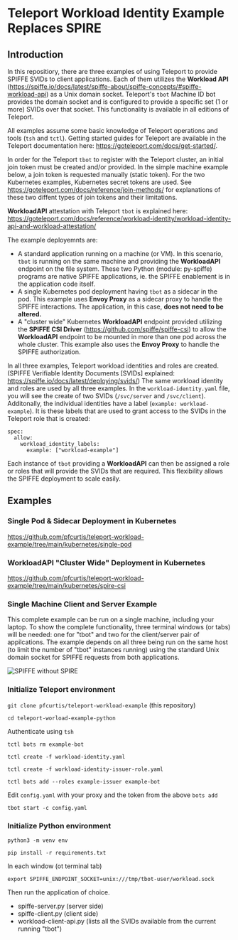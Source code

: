 # Teleport Workload Identity Example Replaces SPIRE

## Introduction

In this repositiory, there are three examples of using Teleport to provide SPIFFE SVIDs to client applications. Each of them utilizes the **Workload API** (https://spiffe.io/docs/latest/spiffe-about/spiffe-concepts/#spiffe-workload-api) as a Unix domain socket. Teleport's `tbot` Machine ID bot provides the domain socket and is configured to provide a specific set (1 or more) SVIDs over that socket. This functionality is available in all editions of Teleport.

All examples assume some basic knowledge of Teleport operations and tools (`tsh` and `tctl`). Getting started guides for Teleport are available in the Teleport documentation here: https://goteleport.com/docs/get-started/.

In order for the Teleport `tbot` to register with the Teleport cluster, an initial join token must be created and/or provided. In the simple machine example below, a join token is requested manually (static token). For the two Kubernetes examples, Kubernetes secret tokens are used. See https://goteleport.com/docs/reference/join-methods/ for explanations of these two diffent types of join tokens and their limitations.

**WorkloadAPI** attestation with Teleport `tbot` is explained here: https://goteleport.com/docs/reference/workload-identity/workload-identity-api-and-workload-attestation/

The example deployemnts are:
 - A standard application running on a machine (or VM). In this scenario, `tbot` is running on the same machine and providing the **WorkloadAPI** endpoint on the file system. These two Python (module: py-spiffe) programs are native SPIFFE applications, ie. the SPIFFE enablement is in the application code itself.
 - A single Kubernetes pod deployment having `tbot` as a sidecar in the pod. This example uses **Envoy Proxy** as a sidecar proxy to handle the SPIFFE interactions. The application, in this case, **does not need to be altered.**
 - A "cluster wide" Kubernetes **WorkloadAPI** endpoint provided utilizing the **SPIFFE CSI Driver** (https://github.com/spiffe/spiffe-csi) to allow the **WorkloadAPI** endpoint to be mounted in more than one pod across the whole cluster. This example also uses the **Envoy Proxy** to handle the SPIFFE authorization.

In all three examples, Teleport workload identities and roles are created. (SPIFFE Verifiable Identity Documents [SVIDs] explained: https://spiffe.io/docs/latest/deploying/svids/) The same workload identity and roles are used by all three examples. In the `workload-identity.yaml` file, you will see the create of two SVIDs (`/svc/server` and `/svc/client`). Additonally, the individual identities have a label (`example: workload-example`). It is these labels that are used to grant access to the SVIDs in the Teleport role that is created:

```
spec:
  allow:
    workload_identity_labels:
      example: ["workload-example"]
```
Each instance of `tbot` providing a **WorkloadAPI** can then be assigned a role or roles that will provide the SVIDs that are required. This flexibility allows the SPIFFE deployment to scale easily.

## Examples

### Single Pod & Sidecar Deployment in Kubernetes

https://github.com/pfcurtis/teleport-workload-example/tree/main/kubernetes/single-pod

### WorkloadAPI "Cluster Wide" Deployment in Kubernetes

https://github.com/pfcurtis/teleport-workload-example/tree/main/kubernetes/spire-csi

### Single Machine Client and Server Example

This complete example can be run on a single machine, including your laptop. To show the complete functionality, three terminal windows (or tabs) will be needed: one for "tbot" and two for the client/server pair of appilcations. The example depends on all three being run on the same host (to limit the number of "tbot" instances running) using the standard Unix domain socket for SPIFFE requests from both applications.

![SPIFFE without SPIRE](https://github.com/user-attachments/assets/7db6d767-0bb2-476a-b3a3-7107701c132c)


### Initialize Teleport environment

`git clone pfcurtis/teleport-workload-example` (this repository)

`cd teleport-worload-example-python`

Authenticate using `tsh`

`tctl bots rm example-bot`

`tctl create -f workload-identity.yaml`

`tctl create -f workload-identity-issuer-role.yaml`

`tctl bots add --roles example-issuer example-bot`

Edit `config.yaml` with your proxy and the token from the above `bots add`

`tbot start -c config.yaml`


### Initialize Python environment

`python3 -m venv env`

`pip install -r requirements.txt`

In each window (ot terminal tab)

`export SPIFFE_ENDPOINT_SOCKET=unix:///tmp/tbot-user/workload.sock`

Then run the application of choice.
* spiffe-server.py (server side)
* spiffe-client.py (client side)
* workload-client-api.py (lists all the SVIDs available from the current running "tbot")


